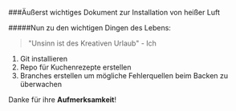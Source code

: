 ###Äußerst wichtiges Dokument zur Installation von heißer Luft

#####Nun zu den wichtigen Dingen des Lebens:

>"Unsinn ist des Kreativen Urlaub" - Ich

1. Git installieren
2. Repo für Kuchenrezepte erstellen
3. Branches erstellen um mögliche Fehlerquellen beim Backen zu überwachen

Danke für ihre **Aufmerksamkeit**!